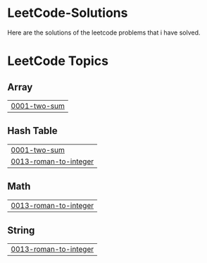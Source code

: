 # LeetCode-Solutions
Here are the solutions of the leetcode problems that i have solved.

<!---LeetCode Topics Start-->
# LeetCode Topics
## Array
|  |
| ------- |
| [0001-two-sum](https://github.com/kartikeya-negi/LeetCode-Solutions/tree/master/0001-two-sum) |
## Hash Table
|  |
| ------- |
| [0001-two-sum](https://github.com/kartikeya-negi/LeetCode-Solutions/tree/master/0001-two-sum) |
| [0013-roman-to-integer](https://github.com/kartikeya-negi/LeetCode-Solutions/tree/master/0013-roman-to-integer) |
## Math
|  |
| ------- |
| [0013-roman-to-integer](https://github.com/kartikeya-negi/LeetCode-Solutions/tree/master/0013-roman-to-integer) |
## String
|  |
| ------- |
| [0013-roman-to-integer](https://github.com/kartikeya-negi/LeetCode-Solutions/tree/master/0013-roman-to-integer) |
<!---LeetCode Topics End-->